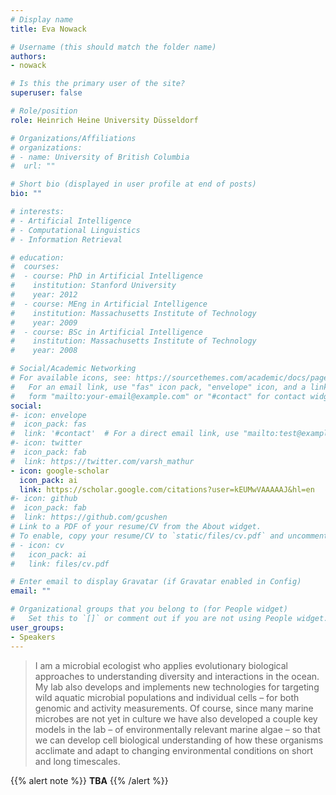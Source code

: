 ```yaml
---
# Display name
title: Eva Nowack

# Username (this should match the folder name)
authors:
- nowack

# Is this the primary user of the site?
superuser: false

# Role/position
role: Heinrich Heine University Düsseldorf

# Organizations/Affiliations
# organizations:
# - name: University of British Columbia
#  url: ""

# Short bio (displayed in user profile at end of posts)
bio: ""

# interests:
# - Artificial Intelligence
# - Computational Linguistics
# - Information Retrieval

# education:
#  courses:
#  - course: PhD in Artificial Intelligence
#    institution: Stanford University
#    year: 2012
#  - course: MEng in Artificial Intelligence
#    institution: Massachusetts Institute of Technology
#    year: 2009
#  - course: BSc in Artificial Intelligence
#    institution: Massachusetts Institute of Technology
#    year: 2008

# Social/Academic Networking
# For available icons, see: https://sourcethemes.com/academic/docs/page-builder/#icons
#   For an email link, use "fas" icon pack, "envelope" icon, and a link in the
#   form "mailto:your-email@example.com" or "#contact" for contact widget.
social:
#- icon: envelope
#  icon_pack: fas
#  link: '#contact'  # For a direct email link, use "mailto:test@example.org".
#- icon: twitter
#  icon_pack: fab
#  link: https://twitter.com/varsh_mathur
- icon: google-scholar
  icon_pack: ai
  link: https://scholar.google.com/citations?user=kEUMwVAAAAAJ&hl=en
#- icon: github
#  icon_pack: fab
#  link: https://github.com/gcushen
# Link to a PDF of your resume/CV from the About widget.
# To enable, copy your resume/CV to `static/files/cv.pdf` and uncomment the lines below.
# - icon: cv
#   icon_pack: ai
#   link: files/cv.pdf

# Enter email to display Gravatar (if Gravatar enabled in Config)
email: ""

# Organizational groups that you belong to (for People widget)
#   Set this to `[]` or comment out if you are not using People widget.
user_groups:
- Speakers
---
```


>I am a microbial ecologist who applies evolutionary biological approaches to understanding diversity and interactions in the ocean. My lab also develops and implements new technologies for targeting wild aquatic microbial populations and individual cells – for both genomic and activity measurements. Of course, since many marine microbes are not yet in culture we have also developed a couple key models in the lab – of environmentally relevant marine algae – so that we can develop cell biological understanding of how these organisms acclimate and adapt to changing environmental conditions on short and long timescales.

{{% alert note %}}
**TBA**
{{% /alert %}}
